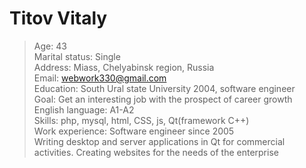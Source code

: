 # Titov Vitaly  
> Age: 43  
> Marital status: Single  
> Address: Miass, Chelyabinsk region, Russia  
> Email: webwork330@gmail.com  
> Education: South Ural state University 2004, software engineer  
Goal: Get an interesting job with the prospect of career growth  
English language: A1-A2  
Skills:  php, mysql, html, CSS, js, Qt(framework С++)  
Work experience: Software engineer since 2005  
Writing desktop and server applications in Qt for commercial activities. Creating websites for the needs of the enterprise
